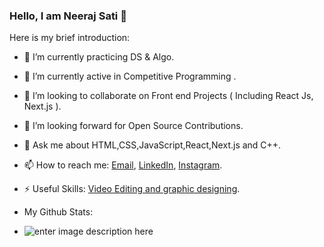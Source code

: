 ### Hello, I am Neeraj Sati 👋

Here is my brief introduction:

- 🔭 I’m currently practicing DS & Algo.
- 🌱 I’m currently active in Competitive Programming .
- 👯 I’m looking to collaborate on Front end Projects ( Including React Js, Next.js ).
- 🤔 I’m looking forward for Open Source Contributions.
- 💬 Ask me about HTML,CSS,JavaScript,React,Next.js and C++.
- 📫 How to reach me:  [Email](neeraj.sati123@gmail.com), [LinkedIn](https://www.linkedin.com/in/neeraj-sati-898976140/), [Instagram](https://www.instagram.com/neerajsati17/).
- ⚡ Useful Skills: [Video Editing and graphic designing](https://www.instagram.com/cutting_edge_arts/).

- My Github Stats:
- ![enter image description here](https://github-readme-stats.vercel.app/api?username=NeerajSati&&show_icons=true&title_color=ffffff&icon_color=f6ff00&text_color=fcd7d7&bg_color=8a0000)
